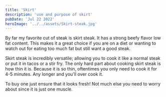```yaml
---
title: 'Skirt'
description: 'use and purpose of skirt'
pubDate: 'Jul 22 2022'
heroImage: '../../assets/Skirt-steak.jpg'
---
```


By far my favorite cut of steak is skirt steak. It has a strong beefy flavor low fat content. This makes it a great choice if you are on a diet or wanting to watch out for eating too much fat but still want a good steak.

Skirt steak is incredibly versatile; allowing you to cook it like a normal steak or put it in tacos or a stir fry. The only hard part about cooking skirt steak is how thin it is. Because it is so thin, oftentimes you only need to cook it for 4-5 minutes. Any longer and you'll over cook it.

To buy one just ensure that it looks fresh! Not much else you need to worry about since it is just one muscle.
